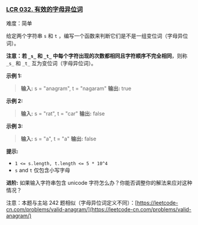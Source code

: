 ### [LCR 032. 有效的字母异位词](https://leetcode.cn/problems/dKk3P7/)

难度：简单

给定两个字符串 `s` 和 `t` ，编写一个函数来判断它们是不是一组变位词（字母异位词）。

**注意：**若 `_s_` 和 `_t_` 中每个字符出现的次数都相同且**字符顺序不完全相同**，则称 `_s_` 和 `_t_` 互为变位词（字母异位词）。

**示例 1:**

> **输入:**  s = "anagram", t = "nagaram"
> **输出:**  true

**示例 2:**

> **输入:**  s = "rat", t = "car"
> **输出:** false

**示例 3:**

> **输入:**  s = "a", t = "a"
> **输出:** false

**提示:**

- `1 <= s.length, t.length <= 5 * 10^4`
- `s` and `t` 仅包含小写字母

**进阶:** 如果输入字符串包含 unicode 字符怎么办？你能否调整你的解法来应对这种情况？

注意：本题与主站 242 题相似（字母异位词定义不同）：[https://leetcode-cn.com/problems/valid-anagram/](https://leetcode-cn.com/problems/valid-anagram/)
